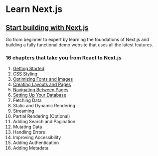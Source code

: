 # Learn Next.js

## [Start building with Next.js](https://nextjs.org/learn)

Go from beginner to expert by learning the foundations of Next.js and building a fully functional demo website that uses all the latest features.

### 16 chapters that take you from React to Next.js

1.  [Getting Started](https://nextjs.org/learn/dashboard-app/getting-started)
2.  [CSS Styling](https://nextjs.org/learn/dashboard-app/css-styling)
3.  [Optimizing Fonts and Images](https://nextjs.org/learn/dashboard-app/optimizing-fonts-images)
4.  [Creating Layouts and Pages](https://nextjs.org/learn/dashboard-app/creating-layouts-and-pages)
5.  [Navigating Between Pages](https://nextjs.org/learn/dashboard-app/navigating-between-pages)
6.  [Setting Up Your Database](https://nextjs.org/learn/dashboard-app/setting-up-your-database)
7.  Fetching Data
8.  Static and Dynamic Rendering
9.  Streaming
10. Partial Rendering (Optional)
11. Adding Search and Pagination
12. Mutating Data
13. Handling Errors
14. Improving Accessibility
15. Adding Authentication
16. Adding Metadata